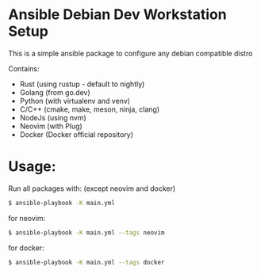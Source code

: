 # Ansible Debian Dev Workstation Setup

This is a simple ansible package to configure any debian compatible distro

Contains: 
* Rust (using rustup - default to nightly)
* Golang (from go.dev)
* Python (with virtualenv and venv)
* C/C++ (cmake, make, meson, ninja, clang)
* NodeJs (using nvm)
* Neovim (with Plug)
* Docker (Docker official repository)

# Usage:

Run all packages with: (except neovim and docker)

```bash
$ ansible-playbook -K main.yml
```

for neovim:

```bash
$ ansible-playbook -K main.yml --tags neovim 
```

for docker:

```bash
$ ansible-playbook -K main.yml --tags docker 
```
